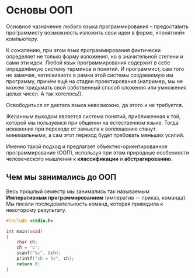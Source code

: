 # Основы ООП

Основное назначение любого языка программирования – предоставить программисту возможность изложить свои идеи в форме, «понятной» компьютеру.

К сожалению, при этом язык программирования фактически определяет не только форму изложения, но в значительной степени и сами эти идеи.
Любой язык программирования содержит в себе определённую систему терминов и понятий. И программист, сам того не замечая, «втискивает» в рамки этой системы создаваемую им программу, причём ещё на стадии проектирования \(например, мы не можем придумать свой собственный способ сложения или умножения целых чисел. А так хотелось!\).

Освободиться от диктата языка невозможно, да этого и не требуется.

Желанным выходом является система понятий, приближенная к той, которой мы пользуемся при общении на естественном языке. Тогда искажения при переходе от замысла к воплощению станут минимальными, а сам этот переход будет требовать меньших усилий.

Именно такой подход и предлагает объектно-ориентированное программирование (ООП), используя при этом природные особенности человеческого мышления к **классификации** и **абстрагированию**.

## Чем мы занимались до ООП

Весь прошлый семестр мы занимались так называемым **Императивным программированием** \(императив -- приказ, команда\). Мы писали последовательность команд, которая приводила к некоторому результату.

```c++
#include <stdio.h>

int main(void)
{
    char ch;
    ch = 'c';
    scanf("%c", &ch);
    printf("ch = %c", ch);
    return 0;
}

```

##